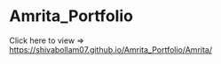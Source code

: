 # Amrita_Portfolio
Click here to view =>   https://shivabollam07.github.io/Amrita_Portfolio/Amrita/

     
